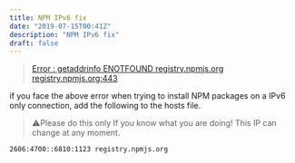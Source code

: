 ```yaml
---
title: NPM IPv6 fix
date: "2019-07-15T00:41Z"
description: "NPM IPv6 fix"
draft: false
---
```


> [Error : getaddrinfo ENOTFOUND registry.npmjs.org registry.npmjs.org:443](https://stackoverflow.com/questions/39592908/error-getaddrinfo-enotfound-registry-npmjs-org-registry-npmjs-org443)

if you face the above error when trying to install NPM packages on a IPv6 only connection, add the following to the hosts file.

> ⚠️Please do this only If you know what you are doing! This IP can change at any moment.
```
2606:4700::6810:1123 registry.npmjs.org
```